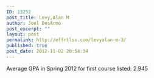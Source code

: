 ```yaml
---
ID: 13252
post_title: Levy,Alan M
author: Joel DesArmo
post_excerpt: ""
layout: post
permalink: http://effrtlss.com/levyalan-m-3/
published: true
post_date: 2012-11-02 20:54:34
---
```

<p>Average GPA in Spring 2012 for first course listed: 2.945</p>